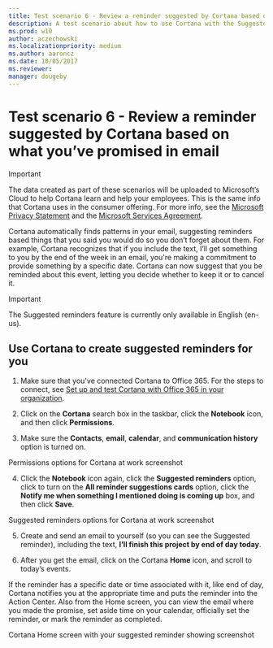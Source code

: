 ```yaml
---
title: Test scenario 6 - Review a reminder suggested by Cortana based on what you’ve promised in email
description: A test scenario about how to use Cortana with the Suggested reminders feature.
ms.prod: w10
author: aczechowski
ms.localizationpriority: medium
ms.author: aaroncz
ms.date: 10/05/2017
ms.reviewer: 
manager: dougeby
---
```


# Test scenario 6 - Review a reminder suggested by Cortana based on what you’ve promised in email

>[!Important]
>The data created as part of these scenarios will be uploaded to Microsoft’s Cloud to help Cortana learn and help your employees. This is the same info that Cortana uses in the consumer offering. For more info, see the [Microsoft Privacy Statement](https://privacy.microsoft.com/privacystatement) and the [Microsoft Services Agreement](https://www.microsoft.com/servicesagreement).

Cortana automatically finds patterns in your email, suggesting reminders based things that you said you would do so you don’t forget about them. For example, Cortana recognizes that if you include the text, I’ll get something to you by the end of the week in an email, you're making a commitment to provide something by a specific date. Cortana can now suggest that you be reminded about this event, letting you decide whether to keep it or to cancel it.

>[!Important]
>The Suggested reminders feature is currently only available in English (en-us).

## Use Cortana to create suggested reminders for you

1. Make sure that you've connected Cortana to Office 365. For the steps to connect, see [Set up and test Cortana with Office 365 in your organization](./cortana-at-work-o365.md).

2. Click on the **Cortana** search box in the taskbar, click the **Notebook** icon, and then click **Permissions**.

3. Make sure the **Contacts**, **email**, **calendar**, and **communication history** option is turned on.

Permissions options for Cortana at work
screenshot

4. Click the **Notebook** icon again, click the **Suggested reminders** option, click to turn on the **All reminder suggestions cards** option, click the **Notify me when something I mentioned doing is coming up** box, and then click **Save**.

Suggested reminders options for Cortana at work
screenshot

5. Create and send an email to yourself (so you can see the Suggested reminder), including the text, **I’ll finish this project by end of day today**.

6. After you get the email, click on the Cortana **Home** icon, and scroll to today’s events.

If the reminder has a specific date or time associated with it, like end of day, Cortana notifies you at the appropriate time and puts the reminder into the Action Center. Also from the Home screen, you can view the email where you made the promise, set aside time on your calendar, officially set the reminder, or mark the reminder as completed.

Cortana Home screen with your suggested reminder showing
screenshot
